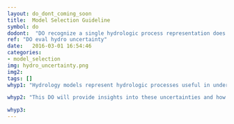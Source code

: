 ```yaml
---
layout: do_dont_coming_soon
title:  Model Selection Guideline
symbol: do
dodont:  "DO recognize a single hydrologic process representation does not capture the full range of uncertainty"
ref: "DO eval hydro uncertainty" 
date:   2016-03-01 16:54:46
categories:
- model_selection
img: hydro_uncertainty.png
img2: 
tags: []
whyp1: "Hydrology models represent hydrologic processes useful in understanding how much and at what time water from rain and snow end up in rivers and streams.  They also provide a better understanding of soil moisture and snow pack conditions.  They do this in a variety of ways using different process equations, spatial structures, model configurations, and parameters which can influence model results.  Therefore, consideration should be given as to how appropriate certain models are at answering certain questions.  A single simulation provides information, but does not capture hydrologic uncertainties."

whyp2: "This DO will provide insights into these uncertainties and how to explore them along with suggestions for how to better navigate hydrology model possibilities." 

whyp3:
---
```

